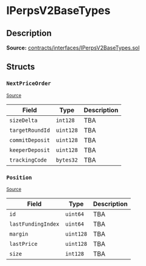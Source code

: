 # IPerpsV2BaseTypes

## Description

**Source:** [contracts/interfaces/IPerpsV2BaseTypes.sol](https://github.com/Synthetixio/synthetix/tree/v2.68.1-alpha/contracts/interfaces/IPerpsV2BaseTypes.sol)

## Structs

### `NextPriceOrder`

<sub>[Source](https://github.com/Synthetixio/synthetix/tree/v2.68.1-alpha/contracts/interfaces/IPerpsV2BaseTypes.sol#L31)</sub>

| Field           | Type      | Description |
| --------------- | --------- | ----------- |
| `sizeDelta`     | `int128`  | TBA         |
| `targetRoundId` | `uint128` | TBA         |
| `commitDeposit` | `uint128` | TBA         |
| `keeperDeposit` | `uint128` | TBA         |
| `trackingCode`  | `bytes32` | TBA         |

### `Position`

<sub>[Source](https://github.com/Synthetixio/synthetix/tree/v2.68.1-alpha/contracts/interfaces/IPerpsV2BaseTypes.sol#L22)</sub>

| Field              | Type      | Description |
| ------------------ | --------- | ----------- |
| `id`               | `uint64`  | TBA         |
| `lastFundingIndex` | `uint64`  | TBA         |
| `margin`           | `uint128` | TBA         |
| `lastPrice`        | `uint128` | TBA         |
| `size`             | `int128`  | TBA         |
